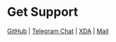 # Get Support
[GitHub](https://github.com/nift4/Mint-OS/issues/new/choose) | [Telegram Chat](https://t.me/MintOS_Hub) | [XDA](https://forum.xda-developers.com/g5/development/rom-mint-os-lineage-extra-mint-t4102233) | [Mail](mailto:nift4@pm.me)
